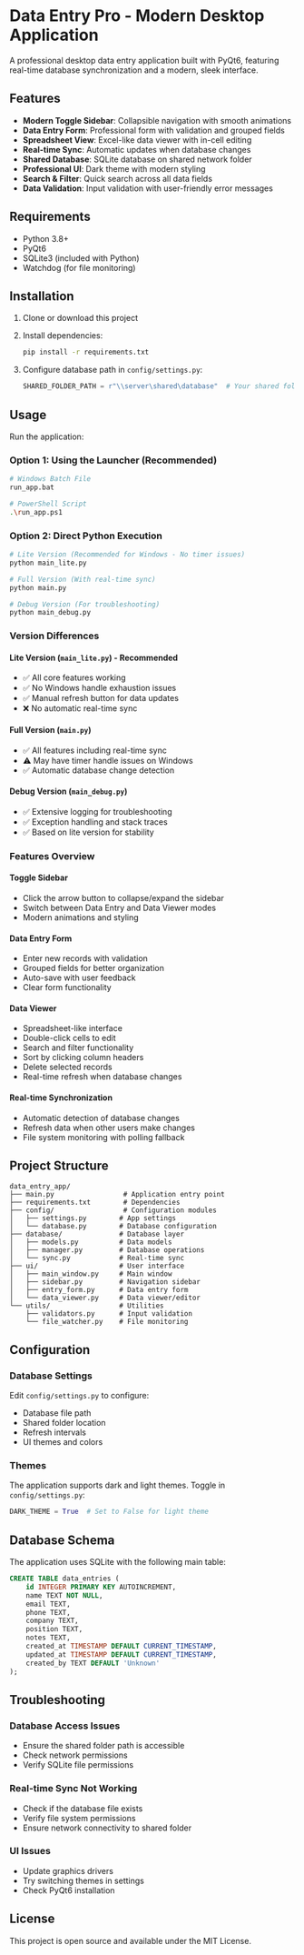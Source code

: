 # Data Entry Pro - Modern Desktop Application

A professional desktop data entry application built with PyQt6, featuring real-time database synchronization and a modern, sleek interface.

## Features

- **Modern Toggle Sidebar**: Collapsible navigation with smooth animations
- **Data Entry Form**: Professional form with validation and grouped fields
- **Spreadsheet View**: Excel-like data viewer with in-cell editing
- **Real-time Sync**: Automatic updates when database changes
- **Shared Database**: SQLite database on shared network folder
- **Professional UI**: Dark theme with modern styling
- **Search & Filter**: Quick search across all data fields
- **Data Validation**: Input validation with user-friendly error messages

## Requirements

- Python 3.8+
- PyQt6
- SQLite3 (included with Python)
- Watchdog (for file monitoring)

## Installation

1. Clone or download this project
2. Install dependencies:
   ```bash
   pip install -r requirements.txt
   ```

3. Configure database path in `config/settings.py`:
   ```python
   SHARED_FOLDER_PATH = r"\\server\shared\database"  # Your shared folder path
   ```

## Usage

Run the application:

### Option 1: Using the Launcher (Recommended)
```bash
# Windows Batch File
run_app.bat

# PowerShell Script  
.\run_app.ps1
```

### Option 2: Direct Python Execution
```bash
# Lite Version (Recommended for Windows - No timer issues)
python main_lite.py

# Full Version (With real-time sync)
python main.py

# Debug Version (For troubleshooting)
python main_debug.py
```

### Version Differences

#### Lite Version (`main_lite.py`) - **Recommended**
- ✅ All core features working
- ✅ No Windows handle exhaustion issues
- ✅ Manual refresh button for data updates
- ❌ No automatic real-time sync

#### Full Version (`main.py`)
- ✅ All features including real-time sync
- ⚠️ May have timer handle issues on Windows
- ✅ Automatic database change detection

#### Debug Version (`main_debug.py`)
- ✅ Extensive logging for troubleshooting
- ✅ Exception handling and stack traces
- ✅ Based on lite version for stability

### Features Overview

#### Toggle Sidebar
- Click the arrow button to collapse/expand the sidebar
- Switch between Data Entry and Data Viewer modes
- Modern animations and styling

#### Data Entry Form
- Enter new records with validation
- Grouped fields for better organization
- Auto-save with user feedback
- Clear form functionality

#### Data Viewer
- Spreadsheet-like interface
- Double-click cells to edit
- Search and filter functionality
- Sort by clicking column headers
- Delete selected records
- Real-time refresh when database changes

#### Real-time Synchronization
- Automatic detection of database changes
- Refresh data when other users make changes
- File system monitoring with polling fallback

## Project Structure

```
data_entry_app/
├── main.py                 # Application entry point
├── requirements.txt        # Dependencies
├── config/                 # Configuration modules
│   ├── settings.py        # App settings
│   └── database.py        # Database configuration
├── database/              # Database layer
│   ├── models.py          # Data models
│   ├── manager.py         # Database operations
│   └── sync.py            # Real-time sync
├── ui/                    # User interface
│   ├── main_window.py     # Main window
│   ├── sidebar.py         # Navigation sidebar
│   ├── entry_form.py      # Data entry form
│   └── data_viewer.py     # Data viewer/editor
└── utils/                 # Utilities
    ├── validators.py      # Input validation
    └── file_watcher.py    # File monitoring
```

## Configuration

### Database Settings
Edit `config/settings.py` to configure:
- Database file path
- Shared folder location
- Refresh intervals
- UI themes and colors

### Themes
The application supports dark and light themes. Toggle in `config/settings.py`:
```python
DARK_THEME = True  # Set to False for light theme
```

## Database Schema

The application uses SQLite with the following main table:

```sql
CREATE TABLE data_entries (
    id INTEGER PRIMARY KEY AUTOINCREMENT,
    name TEXT NOT NULL,
    email TEXT,
    phone TEXT,
    company TEXT,
    position TEXT,
    notes TEXT,
    created_at TIMESTAMP DEFAULT CURRENT_TIMESTAMP,
    updated_at TIMESTAMP DEFAULT CURRENT_TIMESTAMP,
    created_by TEXT DEFAULT 'Unknown'
);
```

## Troubleshooting

### Database Access Issues
- Ensure the shared folder path is accessible
- Check network permissions
- Verify SQLite file permissions

### Real-time Sync Not Working
- Check if the database file exists
- Verify file system permissions
- Ensure network connectivity to shared folder

### UI Issues
- Update graphics drivers
- Try switching themes in settings
- Check PyQt6 installation

## License

This project is open source and available under the MIT License.
